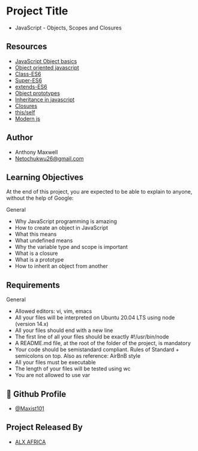 
# Project Title
- JavaScript - Objects, Scopes and Closures

## Resources

 - [JavaScript Object basics](https://intranet.alxswe.com/rltoken/dsSkBB-Cj0tqUFL8eOZLLQ)
  - [Object oriented javascript](https://intranet.alxswe.com/rltoken/qqgqdyHPzUZkKQ5UMnw2MQ)
  - [Class-ES6](https://intranet.alxswe.com/rltoken/NEm-UViCThD5hfq_3Lj9Hg)
  - [Super-ES6](https://intranet.alxswe.com/rltoken/_cxdVKsdqPWbbp2cHtQSbQ)
  - [extends-ES6](https://intranet.alxswe.com/rltoken/6wdl6Bc5yjBplpiZKmr6Zw)
  - [Object prototypes](https://intranet.alxswe.com/rltoken/NiBbDiOlfhfUf4eIigglIw)
  - [Inheritance in javascript](https://intranet.alxswe.com/rltoken/qqgqdyHPzUZkKQ5UMnw2MQ)
  - [Closures](https://intranet.alxswe.com/rltoken/CybTMKEDNdTdU99kx_OXgQ)
  - [this/self](https://intranet.alxswe.com/rltoken/XcOkisoKPud4faDDkLMABw)
  - [Modern js](https://intranet.alxswe.com/rltoken/rU_q2J3qGWfvTYNllW8JnA)
## Author

- Anthony Maxwell
- Netochukwu26@gmail.com


## Learning Objectives

At the end of this project, you are expected to be able to explain to anyone, without the help of Google:

General

- Why JavaScript programming is amazing
- How to create an object in JavaScript
- What this means
- What undefined means
- Why the variable type and scope is important
- What is a closure
- What is a prototype
- How to inherit an object from another

## Requirements

General

- Allowed editors: vi, vim, emacs
- All your files will be interpreted on Ubuntu 20.04 LTS using node (version 14.x)
- All your files should end with a new line
- The first line of all your files should be exactly #!/usr/bin/node
- A README.md file, at the root of the folder of the project, is mandatory
- Your code should be semistandard compliant. Rules of Standard + semicolons on top. Also as reference: AirBnB style
- All your files must be executable
- The length of your files will be tested using wc
- You are not allowed to use var
## 🔗 Github Profile
- [@Maxist101](https://github.com/Maxist101)


## Project Released By

- [ALX AFRICA](https://www.alxafrica.com/)
